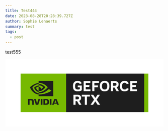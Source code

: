 ```yaml
---
title: Test444
date: 2023-08-28T20:28:39.727Z
author: Sophie Lenaerts
summary: test
tags:
  - post
---
```

test555

![](/static/img/nvidia-geforce-rtx-logo.jpeg)